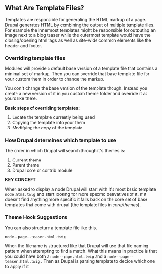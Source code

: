 ## What Are Template Files?

Templates are responsible for generating the HTML markup of a page. Drupal generates HTML by combining the output of multiple template files. For example the innermost templates might be responsible for outputing an image next to a blog teaser while the outermost template would have the closing/opening html tags as well as site-wide common elements like the header and footer.

### Overriding template files

Modules will provide a default base version of a template file that contains a minimal set of markup. Then you can override that base template file for your custom them in order to change the markup.

You don't change the base version of the template though. Instead you create a new version of it in you custom theme folder and override it as you'd like there.

**Basic steps of overriding templates:**

1. Locate the template currently being used
2. Copying the template into your them
3. Modifying the copy of the template

### How Drupal determines which template to use

The order in which Drupal will search through it's themes is:

1. Current theme
2. Parent theme
3. Drupal core or contrib module

**KEY CONCEPT**

When asked to display a node Drupal will start with it's most basic template `node.html.twig` and start looking for more specific derivatives of it. If it doesn't find anything more specific it falls back on the core set of base templates that come with drupal \(the template files in _core/themes_\).

### Theme Hook Suggestions

You can also structure a template file like this.

```
node--page--teaser.html.twig
```

When the filename is structured like that Drupal will use that file naming pattern when attempting to find a match. What this means in practice is that you could have both a `node--page.html.twig` and a `node--page--teaser.html.twig` . Then as Drupal is parsing template to decide which one to apply if it

